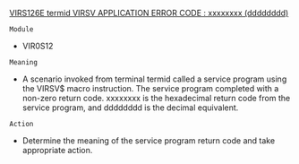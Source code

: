 [VIRS126E termid VIRSV APPLICATION ERROR CODE : xxxxxxxx (dddddddd)](https://virtel.readthedocs.io/en/latest/manuals/virtel/Virtel459MG/messages.html?highlight=VIRS126E#VIRS126E)

`Module`
- VIR0S12

`Meaning`
- A scenario invoked from terminal termid called a service program using the VIRSV$ macro instruction. The service program completed with a non-zero return code. xxxxxxxx is the hexadecimal return code from the service program, and dddddddd is the decimal equivalent.

`Action`
- Determine the meaning of the service program return code and take appropriate action.
